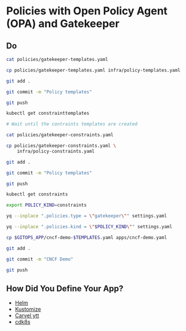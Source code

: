# Policies with Open Policy Agent (OPA) and Gatekeeper

## Do

```bash
cat policies/gatekeeper-templates.yaml

cp policies/gatekeeper-templates.yaml infra/policy-templates.yaml

git add .

git commit -m "Policy templates"

git push

kubectl get constrainttemplates

# Wait until the contraints templates are created

cat policies/gatekeeper-constraints.yaml

cp policies/gatekeeper-constraints.yaml \
    infra/policy-constraints.yaml

git add .

git commit -m "Policy templates"

git push

kubectl get constraints

export POLICY_KIND=constraints

yq --inplace ".policies.type = \"gatekeeper\"" settings.yaml

yq --inplace ".policies.kind = \"$POLICY_KIND\"" settings.yaml

cp $GITOPS_APP/cncf-demo-$TEMPLATES.yaml apps/cncf-demo.yaml

git add .

git commit -m "CNCF Demo"

git push
```

## How Did You Define Your App?

* [Helm](helm.md)
* [Kustomize](kustomize.md)
* [Carvel ytt](carvel.md)
* [cdk8s](cdk8s.md)
